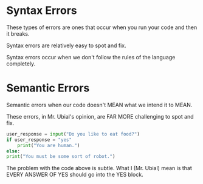# Syntax Errors

These types of errors are ones that occur when you run your code and then it breaks.

Syntax errors are relatively easy to spot and fix.

Syntax errors occur when we don't follow the rules of the language completely.

# Semantic Errors

Semantic errors when our code doesn't MEAN what we intend it to MEAN.

These errors, in Mr. Ubial's opinion, are FAR MORE challenging to spot and fix.

```python
user_response = input("Do you like to eat food?")
if user_response = "yes"
	print("You are human.")
else:
print("You must be some sort of robot.")
```

The problem with the code above is subtle. What I (Mr. Ubial) mean is that EVERY ANSWER OF YES should go into the YES block.